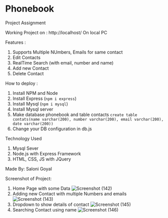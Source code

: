 # Phonebook
Project Assignment

Working Project on : http://localhost/
On local PC

Features : 
1. Supports Multiple NUmbers, Emails for same contact
2. Edit Contacts
3. RealTime Search (with email, number and name)
4. Add new Contact
5. Delete Contact

How to deploy :
1. Install NPM and Node
2. Install Express (`npm i express`)
3. Install Mysql (`npm i mysql`)
4. Install Mysql server 
5.  Make database phonebook and table contacts
    `create table contats(name varchar(200), number varchar(200), email varchar(200), date varchar(200))`
6. Change your DB configuration in db.js

Technology Used
1. Mysql Sever
2. Node.js with Express Framework
3. HTML, CSS, JS with JQuery

Made By: Saloni Goyal

Screenshot of Project:
1. Home Page with some Data
![Screenshot (142)](https://user-images.githubusercontent.com/46787992/83770617-e8437500-a69e-11ea-81b7-a75e6793a6b2.png)
2. Adding new Contact with multiple Numbers and emails
![Screenshot (143)](https://user-images.githubusercontent.com/46787992/83770627-eaa5cf00-a69e-11ea-889b-c15a3a917481.png)
3. Dropdown to show details of contact
![Screenshot (145)](https://user-images.githubusercontent.com/46787992/83770639-ed082900-a69e-11ea-926b-908a3114f380.png)
4. Searching Contact using name
![Screenshot (146)](https://user-images.githubusercontent.com/46787992/83770641-eda0bf80-a69e-11ea-9e4f-db5cf3f8e45b.png)
